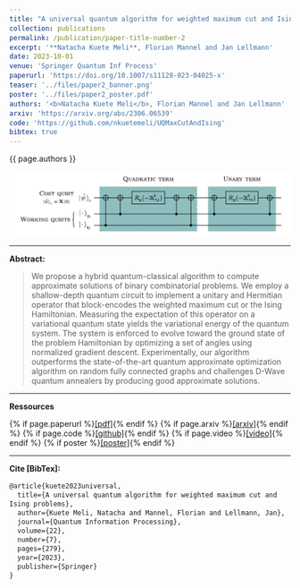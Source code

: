 ```yaml
---
title: "A universal quantum algorithm for weighted maximum cut and Ising problems"
collection: publications
permalink: /publication/paper-title-number-2
excerpt: '**Natacha Kuete Meli**, Florian Mannel and Jan Lellmann'
date: 2023-10-01
venue: 'Springer Quantum Inf Process'
paperurl: 'https://doi.org/10.1007/s11128-023-04025-x'
teaser: '../files/paper2_banner.png'
poster: '../files/paper2_poster.pdf'
authors: '<b>Natacha Kuete Meli</b>, Florian Mannel and Jan Lellmann'
arxiv: 'https://arxiv.org/abs/2306.06539'
code: 'https://github.com/nkuetemeli/UQMaxCutAndIsing'
bibtex: true
---
```


{{ page.authors }}

<img src="../files/paper2_banner.png" width='1000'/>

---
**Abstract:**

>We propose a hybrid quantum-classical algorithm to compute approximate solutions of binary combinatorial problems. We employ a shallow-depth quantum circuit to implement a unitary and Hermitian operator that block-encodes the weighted maximum cut or the Ising Hamiltonian. Measuring the expectation of this operator on a variational quantum state yields the variational energy of the quantum system. The system is enforced to evolve toward the ground state of the problem Hamiltonian by optimizing a set of angles using normalized gradient descent. Experimentally, our algorithm outperforms the state-of-the-art quantum approximate optimization algorithm on random fully connected graphs and challenges D-Wave quantum annealers by producing good approximate solutions.

---
**Ressources**

{% if page.paperurl %}<a href=" {{ page.paperurl }} ">[pdf]</a>{% endif %} 
{% if page.arxiv %}<a href=" {{ page.arxiv }} ">[arxiv]</a>{% endif %} 
{% if page.code %}<a href=" {{ page.code }} ">[github]</a>{% endif %} 
{% if page.video %}<a href=" {{ page.video }} ">[video]</a>{% endif %} 
{% if poster %}<a href=" {{ page.poster }} ">[poster]</a>{% endif %}


---
**Cite [BibTex]:**


    @article{kuete2023universal,
      title={A universal quantum algorithm for weighted maximum cut and Ising problems},
      author={Kuete Meli, Natacha and Mannel, Florian and Lellmann, Jan},
      journal={Quantum Information Processing},
      volume={22},
      number={7},
      pages={279},
      year={2023},
      publisher={Springer}
    }
